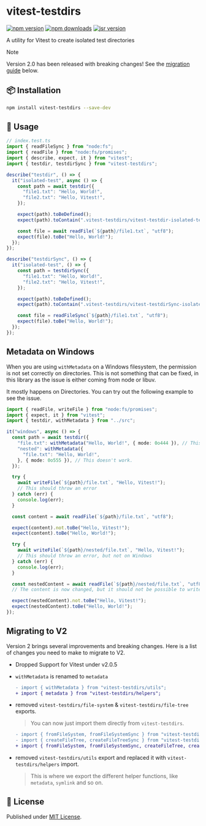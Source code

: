# vitest-testdirs

[![npm version][npm-version-src]][npm-version-href]
[![npm downloads][npm-downloads-src]][npm-downloads-href]
[![jsr version][jsr-version-src]][jsr-version-href]

A utility for Vitest to create isolated test directories

> [!NOTE]
> Version 2.0 has been released with breaking changes! See the [migration guide](#migrating-to-v2) below.

## 📦 Installation

```bash
npm install vitest-testdirs --save-dev
```

## 🚀 Usage

```js
// index.test.ts
import { readFileSync } from "node:fs";
import { readFile } from "node:fs/promises";
import { describe, expect, it } from "vitest";
import { testdir, testdirSync } from "vitest-testdirs";

describe("testdir", () => {
  it("isolated-test", async () => {
    const path = await testdir({
      "file1.txt": "Hello, World!",
      "file2.txt": "Hello, Vitest!",
    });

    expect(path).toBeDefined();
    expect(path).toContain(".vitest-testdirs/vitest-testdir-isolated-test");

    const file = await readFile(`${path}/file1.txt`, "utf8");
    expect(file).toBe("Hello, World!");
  });
});

describe("testdirSync", () => {
  it("isolated-test", () => {
    const path = testdirSync({
      "file1.txt": "Hello, World!",
      "file2.txt": "Hello, Vitest!",
    });

    expect(path).toBeDefined();
    expect(path).toContain(".vitest-testdirs/vitest-testdirSync-isolated-test");

    const file = readFileSync(`${path}/file1.txt`, "utf8");
    expect(file).toBe("Hello, World!");
  });
});
```

## Metadata on Windows

When you are using `withMetadata` on a Windows filesystem, the permission is not set correctly on directories. This is not something that can be fixed, in this library as the issue is either coming from node or libuv.

It mostly happens on Directories. You can try out the following example to see the issue.

```ts
import { readFile, writeFile } from "node:fs/promises";
import { expect, it } from "vitest";
import { testdir, withMetadata } from "../src";

it("windows", async () => {
  const path = await testdir({
    "file.txt": withMetadata("Hello, World!", { mode: 0o444 }), // This works
    "nested": withMetadata({
      "file.txt": "Hello, World!",
    }, { mode: 0o555 }), // This doesn't work.
  });

  try {
    await writeFile(`${path}/file.txt`, "Hello, Vitest!");
    // This should throw an error
  } catch (err) {
    console.log(err);
  }

  const content = await readFile(`${path}/file.txt`, "utf8");

  expect(content).not.toBe("Hello, Vitest!");
  expect(content).toBe("Hello, World!");

  try {
    await writeFile(`${path}/nested/file.txt`, "Hello, Vitest!");
    // This should throw an error, but not on Windows
  } catch (err) {
    console.log(err);
  }

  const nestedContent = await readFile(`${path}/nested/file.txt`, "utf8");
  // The content is now changed, but it should not be possible to write to the file

  expect(nestedContent).not.toBe("Hello, Vitest!");
  expect(nestedContent).toBe("Hello, World!");
});
```

## Migrating to V2

Version 2 brings several improvements and breaking changes. Here is a list of changes you need to make to migrate to V2.

- Dropped Support for Vitest under v2.0.5

- `withMetadata` is renamed to `metadata`

  ```diff
  - import { withMetadata } from "vitest-testdirs/utils";
  + import { metadata } from "vitest-testdirs/helpers";
  ```

- removed `vitest-testdirs/file-system` & `vitest-testdirs/file-tree` exports.

  > You can now just import them directly from `vitest-testdirs`.

  ```diff
  - import { fromFileSystem, fromFileSystemSync } from "vitest-testdirs/file-system";
  - import { createFileTree, createFileTreeSync } from "vitest-testdirs/file-tree";
  + import { fromFileSystem, fromFileSystemSync, createFileTree, createFileTreeSync } from "vitest-testdirs";
  ```

- removed `vitest-testdirs/utils` export and replaced it with `vitest-testdirs/helpers` import.

  > This is where we export the different helper functions, like `metadata`, `symlink` and so on.

## 📄 License

Published under [MIT License](./LICENSE).

<!-- Badges -->

[npm-version-src]: https://img.shields.io/npm/v/vitest-testdirs?style=flat&colorA=18181B&colorB=4169E1
[npm-version-href]: https://npmjs.com/package/vitest-testdirs
[npm-downloads-src]: https://img.shields.io/npm/dm/vitest-testdirs?style=flat&colorA=18181B&colorB=4169E1
[npm-downloads-href]: https://npmjs.com/package/vitest-testdirs
[jsr-version-src]: https://jsr.io/badges/@luxass/vitest-testdirs?style=flat&labelColor=18181B&logoColor=4169E1
[jsr-version-href]: https://jsr.io/@luxass/vitest-testdirs
